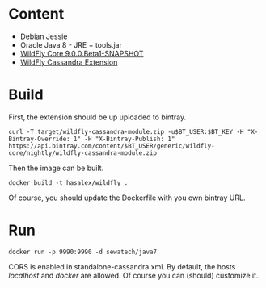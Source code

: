 # Content

* Debian Jessie
* Oracle Java 8 - JRE + tools.jar
* [WildFly Core 9.0.0.Beta1-SNAPSHOT](https://github.com/wildfly/wildfly-core)
* [WildFly Cassandra Extension](https://github.com/hawkular/wildfly-cassandra/)

# Build

First, the extension should be up uploaded to bintray.

    curl -T target/wildfly-cassandra-module.zip -u$BT_USER:$BT_KEY -H "X-Bintray-Override: 1" -H "X-Bintray-Publish: 1" https://api.bintray.com/content/$BT_USER/generic/wildfly-core/nightly/wildfly-cassandra-module.zip

Then the image can be built.

	docker build -t hasalex/wildfly .

Of course, you should update the Dockerfile with you own bintray URL.

# Run

    docker run -p 9990:9990 -d sewatech/java7

CORS is enabled in standalone-cassandra.xml. By default, the hosts _localhost_ and _docker_ are allowed. Of course you can (should) customize it.

